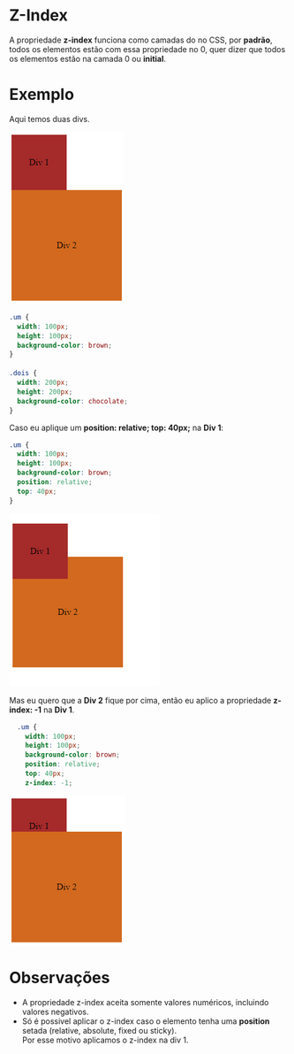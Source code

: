 # Z-Index

A propriedade **z-index** funciona como camadas do no CSS, por **padrão**, todos os elementos estão com essa propriedade no 0, quer dizer que todos os elementos estão na camada 0 ou **initial**.

# Exemplo

Aqui temos duas divs.

<p>
    <img src="../img/Modulo-Basico/z-index/padrao-divs.png" />
</p>

```css
.um {
  width: 100px;
  height: 100px;
  background-color: brown;
}

.dois {
  width: 200px;
  height: 200px;
  background-color: chocolate;
}
```

Caso eu aplique um **position: relative; top: 40px;** na **Div 1**:

```css
.um {
  width: 100px;
  height: 100px;
  background-color: brown;
  position: relative;
  top: 40px;
}
```

<p>
    <img src="../img/Modulo-Basico/z-index/position-divs.png" />
</p>

Mas eu quero que a **Div 2** fique por cima, então eu aplico a propriedade **z-index: -1** na **Div 1**.

```css
  .um {
    width: 100px;
    height: 100px;
    background-color: brown;
    position: relative;
    top: 40px;
    z-index: -1;
```

<p>
    <img src="../img/Modulo-Basico/z-index/z-index-divs.png" />
</p>

# Observações

- A propriedade z-index aceita somente valores numéricos, incluindo valores negativos.
- Só é possivel aplicar o z-index caso o elemento tenha uma **position** setada (relative, absolute, fixed ou sticky).<br>
  Por esse motivo aplicamos o z-index na div 1.
